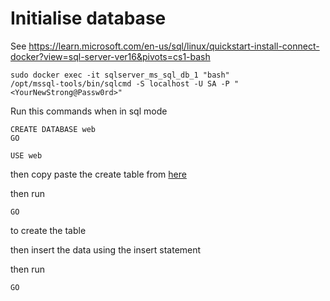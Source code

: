 # Initialise database
See https://learn.microsoft.com/en-us/sql/linux/quickstart-install-connect-docker?view=sql-server-ver16&pivots=cs1-bash

```
sudo docker exec -it sqlserver_ms_sql_db_1 "bash"
/opt/mssql-tools/bin/sqlcmd -S localhost -U SA -P "<YourNewStrong@Passw0rd>"
```

Run this commands when in sql mode
```
CREATE DATABASE web
GO

USE web
```

then copy paste the create table from [here](sql/student.sql)

then run 
```
GO
```

to create the table

then insert the data using the insert statement

then run
```
GO
```
